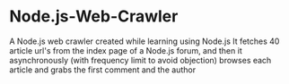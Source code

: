 # Node.js-Web-Crawler
A Node.js web crawler created while learning using Node.js
It fetches 40 article url's from the index page of a Node.js forum, and then it asynchronously (with frequency limit to avoid objection) browses each article and grabs the first comment and the author
